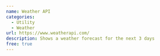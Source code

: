 ```yaml
---
name: Weather API
categories:
  - Utility
  - Weather
url: https://www.weatherapi.com/
description: Shows a weather forecast for the next 3 days
free: true
---
```

